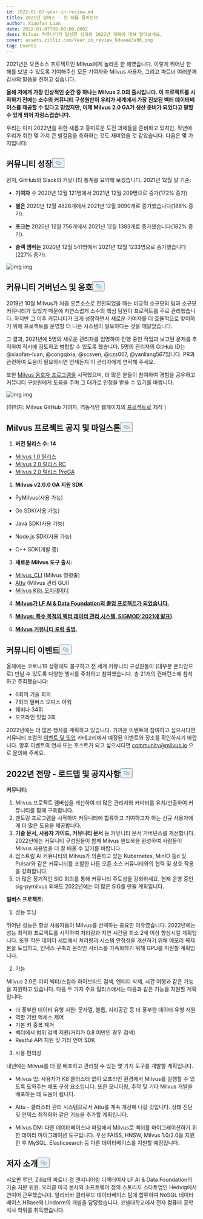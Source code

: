 ```yaml
---
id: 2022-01-07-year-in-review.md
title: 2021년 밀버스 - 한 해를 돌아보며
author: Xiaofan Luan
date: 2022-01-07T00:00:00.000Z
desc: Milvus 커뮤니티가 달성한 성과와 2022년 계획에 대해 알아보세요.
cover: assets.zilliz.com/Year_in_review_6deaee3a96.png
tag: Events
---
```

<p>2021년은 오픈소스 프로젝트인 Milvus에게 놀라운 한 해였습니다. 이렇게 뛰어난 한 해를 보낼 수 있도록 기여해주신 모든 기여자와 Milvus 사용자, 그리고 파트너 여러분께 감사의 말씀을 전하고 싶습니다.</p>
<p><strong>올해 저에게 가장 인상적인 순간 중 하나는 Milvus 2.0의 출시입니다. 이 프로젝트를 시작하기 전에는 소수의 커뮤니티 구성원만이 우리가 세계에서 가장 진보된 벡터 데이터베이스를 제공할 수 있다고 믿었지만, 이제 Milvus 2.0 GA가 생산 준비가 되었다고 말할 수 있게 되어 자랑스럽습니다.</strong></p>
<p>우리는 이미 2022년을 위한 새롭고 흥미로운 도전 과제들을 준비하고 있지만, 작년에 우리가 취한 몇 가지 큰 발걸음을 축하하는 것도 재미있을 것 같았습니다. 다음은 몇 가지입니다:</p>
<h2 id="Community-Growth" class="common-anchor-header">커뮤니티 성장<button data-href="#Community-Growth" class="anchor-icon" translate="no">
      <svg translate="no"
        aria-hidden="true"
        focusable="false"
        height="20"
        version="1.1"
        viewBox="0 0 16 16"
        width="16"
      >
        <path
          fill="#0092E4"
          fill-rule="evenodd"
          d="M4 9h1v1H4c-1.5 0-3-1.69-3-3.5S2.55 3 4 3h4c1.45 0 3 1.69 3 3.5 0 1.41-.91 2.72-2 3.25V8.59c.58-.45 1-1.27 1-2.09C10 5.22 8.98 4 8 4H4c-.98 0-2 1.22-2 2.5S3 9 4 9zm9-3h-1v1h1c1 0 2 1.22 2 2.5S13.98 12 13 12H9c-.98 0-2-1.22-2-2.5 0-.83.42-1.64 1-2.09V6.25c-1.09.53-2 1.84-2 3.25C6 11.31 7.55 13 9 13h4c1.45 0 3-1.69 3-3.5S14.5 6 13 6z"
        ></path>
      </svg>
    </button></h2><p>먼저, GitHub와 Slack의 커뮤니티 통계를 요약해 보겠습니다. 2021년 12월 말 기준:</p>
<ul>
<li><p><strong>기여자</strong> 수 2020년 12월 121명에서 2021년 12월 209명으로 증가(172% 증가)</p></li>
<li><p><strong>별은</strong> 2020년 12월 4828개에서 2021년 12월 9090개로 증가했습니다(188% 증가).</p></li>
<li><p><strong>포크는</strong> 2020년 12월 756개에서 2021년 12월 1383개로 증가했습니다(182% 증가).</p></li>
<li><p><strong>슬랙 멤버는</strong> 2020년 12월 541명에서 2021년 12월 1233명으로 증가했습니다(227% 증가).</p></li>
</ul>
<p>
  
   <span class="img-wrapper"> <img translate="no" src="https://assets.zilliz.com/1_1_e94deb087f.png" alt="img" class="doc-image" id="img" />
   </span> <span class="img-wrapper"> <span>img</span> </span></p>
<h2 id="Community-Governance-and-Advocacy" class="common-anchor-header">커뮤니티 거버넌스 및 옹호<button data-href="#Community-Governance-and-Advocacy" class="anchor-icon" translate="no">
      <svg translate="no"
        aria-hidden="true"
        focusable="false"
        height="20"
        version="1.1"
        viewBox="0 0 16 16"
        width="16"
      >
        <path
          fill="#0092E4"
          fill-rule="evenodd"
          d="M4 9h1v1H4c-1.5 0-3-1.69-3-3.5S2.55 3 4 3h4c1.45 0 3 1.69 3 3.5 0 1.41-.91 2.72-2 3.25V8.59c.58-.45 1-1.27 1-2.09C10 5.22 8.98 4 8 4H4c-.98 0-2 1.22-2 2.5S3 9 4 9zm9-3h-1v1h1c1 0 2 1.22 2 2.5S13.98 12 13 12H9c-.98 0-2-1.22-2-2.5 0-.83.42-1.64 1-2.09V6.25c-1.09.53-2 1.84-2 3.25C6 11.31 7.55 13 9 13h4c1.45 0 3-1.69 3-3.5S14.5 6 13 6z"
        ></path>
      </svg>
    </button></h2><p>2019년 10월 Milvus가 처음 오픈소스로 전환되었을 때는 비교적 소규모의 팀과 소규모 커뮤니티가 있었기 때문에 자연스럽게 소수의 핵심 팀원이 프로젝트를 주로 관리했습니다. 하지만 그 이후 커뮤니티가 크게 성장하면서 새로운 기여자를 더 효율적으로 맞이하기 위해 프로젝트를 운영할 더 나은 시스템이 필요하다는 것을 깨달았습니다.</p>
<p>그 결과, 2021년에 5명의 새로운 관리자를 임명하여 진행 중인 작업과 보고된 문제를 추적하여 적시에 검토하고 병합할 수 있도록 했습니다. 5명의 관리자의 GitHub ID는 @xiaofan-luan, @congqixia, @scsven, @czs007, @yanliang567입니다. PR과 관련하여 도움이 필요하시면 언제든지 이 관리자에게 연락해 주세요.</p>
<p>또한 <a href="https://milvus.io/community/milvus_advocate.md">Milvus 옹호자 프로그램을</a> 시작했으며, 더 많은 분들이 참여하여 경험을 공유하고 커뮤니티 구성원에게 도움을 주며 그 대가로 인정을 받을 수 있기를 바랍니다.</p>
<p>
  
   <span class="img-wrapper"> <img translate="no" src="https://assets.zilliz.com/1_2_835f379fb0.png" alt="img" class="doc-image" id="img" />
   </span> <span class="img-wrapper"> <span>img</span> </span></p>
<p>(이미지: Milvus GitHub 기여자, 역동적인 웹페이지의 <a href="https://github.com/dynamicwebpaige/nanowrimo-2021/blob/main/15_VS_Code_contributors.ipynb">프로젝트로</a> 제작 )</p>
<h2 id="Milvus-Project-Announcements-and-Milestones" class="common-anchor-header">Milvus 프로젝트 공지 및 마일스톤<button data-href="#Milvus-Project-Announcements-and-Milestones" class="anchor-icon" translate="no">
      <svg translate="no"
        aria-hidden="true"
        focusable="false"
        height="20"
        version="1.1"
        viewBox="0 0 16 16"
        width="16"
      >
        <path
          fill="#0092E4"
          fill-rule="evenodd"
          d="M4 9h1v1H4c-1.5 0-3-1.69-3-3.5S2.55 3 4 3h4c1.45 0 3 1.69 3 3.5 0 1.41-.91 2.72-2 3.25V8.59c.58-.45 1-1.27 1-2.09C10 5.22 8.98 4 8 4H4c-.98 0-2 1.22-2 2.5S3 9 4 9zm9-3h-1v1h1c1 0 2 1.22 2 2.5S13.98 12 13 12H9c-.98 0-2-1.22-2-2.5 0-.83.42-1.64 1-2.09V6.25c-1.09.53-2 1.84-2 3.25C6 11.31 7.55 13 9 13h4c1.45 0 3-1.69 3-3.5S14.5 6 13 6z"
        ></path>
      </svg>
    </button></h2><ol>
<li><strong>버전 릴리스 수: 14</strong></li>
</ol>
<ul>
<li><a href="https://milvus.io/blog/Whats-Inside-Milvus-1.0.md">Milvus 1.0 릴리스</a></li>
<li><a href="https://milvus.io/blog/milvus2.0-redefining-vector-database.md">Milvus 2.0 릴리스 RC</a></li>
<li><a href="https://milvus.io/docs/v2.0.x/release_notes.md#v200-PreGA">Milvus 2.0 릴리스 PreGA</a></li>
</ul>
<ol>
<li><strong>Milvus v2.0.0 GA 지원 SDK</strong></li>
</ol>
<ul>
<li><p>PyMilvus(사용 가능)</p></li>
<li><p>Go SDK(사용 가능)</p></li>
<li><p>Java SDK(사용 가능)</p></li>
<li><p>Node.js SDK(사용 가능)</p></li>
<li><p>C++ SDK(개발 중)</p></li>
</ul>
<ol start="3">
<li><strong>새로운 Milvus 도구 출시:</strong></li>
</ol>
<ul>
<li><a href="https://github.com/zilliztech/milvus_cli#community">Milvus_CLI</a> (Milvus 명령줄)</li>
<li><a href="https://github.com/zilliztech/attu">Attu</a> (Milvus 관리 GUI)</li>
<li><a href="https://github.com/milvus-io/milvus-operator">Milvus K8s 오퍼레이터</a></li>
</ul>
<ol start="4">
<li><p><strong><a href="https://lfaidata.foundation/blog/2021/06/23/lf-ai-data-foundation-announces-graduation-of-milvus-project/">Milvus가 LF AI &amp; Data Foundation의 졸업 프로젝트가 되었습니다.</a></strong></p></li>
<li><p><strong><a href="https://www.cs.purdue.edu/homes/csjgwang/pubs/SIGMOD21_Milvus.pdf">Milvus: 특수 목적의 벡터 데이터 관리 시스템, SIGMOD'2021에 발표</a>).</strong></p></li>
<li><p><strong><a href="https://discuss.milvus.io/">Milvus 커뮤니티 포럼 출범.</a></strong></p></li>
</ol>
<h2 id="Community-Events" class="common-anchor-header">커뮤니티 이벤트<button data-href="#Community-Events" class="anchor-icon" translate="no">
      <svg translate="no"
        aria-hidden="true"
        focusable="false"
        height="20"
        version="1.1"
        viewBox="0 0 16 16"
        width="16"
      >
        <path
          fill="#0092E4"
          fill-rule="evenodd"
          d="M4 9h1v1H4c-1.5 0-3-1.69-3-3.5S2.55 3 4 3h4c1.45 0 3 1.69 3 3.5 0 1.41-.91 2.72-2 3.25V8.59c.58-.45 1-1.27 1-2.09C10 5.22 8.98 4 8 4H4c-.98 0-2 1.22-2 2.5S3 9 4 9zm9-3h-1v1h1c1 0 2 1.22 2 2.5S13.98 12 13 12H9c-.98 0-2-1.22-2-2.5 0-.83.42-1.64 1-2.09V6.25c-1.09.53-2 1.84-2 3.25C6 11.31 7.55 13 9 13h4c1.45 0 3-1.69 3-3.5S14.5 6 13 6z"
        ></path>
      </svg>
    </button></h2><p>올해에는 코로나19 상황에도 불구하고 전 세계 커뮤니티 구성원들이 (대부분 온라인으로) 만날 수 있도록 다양한 행사를 주최하고 참여했습니다. 총 21개의 컨퍼런스에 참석하고 주최했습니다:</p>
<ul>
<li>6회의 기술 회의</li>
<li>7회의 밀버스 오피스 아워</li>
<li>웨비나 34회</li>
<li>오프라인 밋업 3회</li>
</ul>
<p>2022년에는 더 많은 행사를 계획하고 있습니다. 가까운 이벤트에 참여하고 싶으시다면 커뮤니티 포럼의 <a href="https://discuss.milvus.io/c/events-and-meetups/13">이벤트 및 밋업</a> 카테고리에서 예정된 이벤트와 장소를 확인하시기 바랍니다. 향후 이벤트의 연사 또는 호스트가 되고 싶으시다면 <a href="mailto:community@milvus.io">community@milvus.io</a> 으로 문의해 주세요.</p>
<h2 id="Looking-Ahead-to-2022--Roadmap--Announcement" class="common-anchor-header">2022년 전망 - 로드맵 및 공지사항<button data-href="#Looking-Ahead-to-2022--Roadmap--Announcement" class="anchor-icon" translate="no">
      <svg translate="no"
        aria-hidden="true"
        focusable="false"
        height="20"
        version="1.1"
        viewBox="0 0 16 16"
        width="16"
      >
        <path
          fill="#0092E4"
          fill-rule="evenodd"
          d="M4 9h1v1H4c-1.5 0-3-1.69-3-3.5S2.55 3 4 3h4c1.45 0 3 1.69 3 3.5 0 1.41-.91 2.72-2 3.25V8.59c.58-.45 1-1.27 1-2.09C10 5.22 8.98 4 8 4H4c-.98 0-2 1.22-2 2.5S3 9 4 9zm9-3h-1v1h1c1 0 2 1.22 2 2.5S13.98 12 13 12H9c-.98 0-2-1.22-2-2.5 0-.83.42-1.64 1-2.09V6.25c-1.09.53-2 1.84-2 3.25C6 11.31 7.55 13 9 13h4c1.45 0 3-1.69 3-3.5S14.5 6 13 6z"
        ></path>
      </svg>
    </button></h2><p><strong>커뮤니티:</strong></p>
<ol>
<li>Milvus 프로젝트 멤버십을 개선하여 더 많은 관리자와 커미터를 유치/선출하여 커뮤니티를 함께 구축합니다.</li>
<li>멘토링 프로그램을 시작하여 커뮤니티에 합류하고 기여하고자 하는 신규 사용자에게 더 많은 도움을 제공합니다.</li>
<li><strong>기술 문서, 사용자 가이드, 커뮤니티 문서</strong> 등 커뮤니티 문서 거버넌스를 개선합니다. 2022년에는 커뮤니티 구성원들이 함께 Milvus 핸드북을 완성하여 사람들이 Milvus 사용법을 더 잘 배울 수 있기를 바랍니다.</li>
<li>업스트림 AI 커뮤니티와 Milvus가 의존하고 있는 Kubernetes, MinIO 등d 및 Pulsar와 같은 커뮤니티를 포함한 다른 오픈 소스 커뮤니티와의 협력 및 상호 작용을 강화합니다.</li>
<li>더 많은 정기적인 SIG 회의를 통해 커뮤니티 주도성을 강화하세요. 현재 운영 중인 sig-pymilvus 외에도 2022년에는 더 많은 SIG를 만들 계획입니다.</li>
</ol>
<p><strong>밀버스 프로젝트:</strong></p>
<ol>
<li>성능 튜닝</li>
</ol>
<p>뛰어난 성능은 항상 사용자들이 Milvus를 선택하는 중요한 이유였습니다. 2022년에는 성능 최적화 프로젝트를 시작하여 처리량과 지연 시간을 최소 2배 이상 향상시킬 계획입니다. 또한 작은 데이터 세트에서 처리량과 시스템 안정성을 개선하기 위해 메모리 복제본을 도입하고, 인덱스 구축과 온라인 서비스를 가속화하기 위해 GPU를 지원할 계획입니다.</p>
<ol start="2">
<li>기능</li>
</ol>
<p>Milvus 2.0은 이미 벡터/스칼라 하이브리드 검색, 엔티티 삭제, 시간 여행과 같은 기능을 지원하고 있습니다. 다음 두 가지 주요 릴리스에서는 다음과 같은 기능을 지원할 계획입니다:</p>
<ul>
<li>더 풍부한 데이터 유형 지원: 문자열, 블롭, 지리공간 등 더 풍부한 데이터 유형 지원</li>
<li>역할 기반 액세스 제어</li>
<li>기본 키 중복 제거</li>
<li>벡터에서 범위 검색 지원(거리가 0.8 미만인 경우 검색)</li>
<li>Restful API 지원 및 기타 언어 SDK</li>
</ul>
<ol start="3">
<li>사용 편의성</li>
</ol>
<p>내년에는 Milvus를 더 잘 배포하고 관리할 수 있는 몇 가지 도구를 개발할 계획입니다.</p>
<ul>
<li><p>Milvus 업:  사용자가 K8 클러스터 없이 오프라인 환경에서 Milvus를 실행할 수 있도록 도와주는 배포 구성 요소입니다. 또한 모니터링, 추적 및 기타 Milvus 개발을 배포하는 데 도움이 됩니다.</p></li>
<li><p>Attu - 클러스터 관리 시스템으로서 Attu를 계속 개선해 나갈 것입니다. 상태 진단 및 인덱스 최적화와 같은 기능을 추가할 계획입니다.</p></li>
<li><p>Milvus DM: 다른 데이터베이스나 파일에서 Milvus로 벡터를 마이그레이션하기 위한 데이터 마이그레이션 도구입니다. 우선 FAISS, HNSW, Milvus 1.0/2.0을 지원한 후 MySQL, Elasticsearch 등 다른 데이터베이스를 지원할 예정입니다.</p></li>
</ul>
<h2 id="About-the-author" class="common-anchor-header">저자 소개<button data-href="#About-the-author" class="anchor-icon" translate="no">
      <svg translate="no"
        aria-hidden="true"
        focusable="false"
        height="20"
        version="1.1"
        viewBox="0 0 16 16"
        width="16"
      >
        <path
          fill="#0092E4"
          fill-rule="evenodd"
          d="M4 9h1v1H4c-1.5 0-3-1.69-3-3.5S2.55 3 4 3h4c1.45 0 3 1.69 3 3.5 0 1.41-.91 2.72-2 3.25V8.59c.58-.45 1-1.27 1-2.09C10 5.22 8.98 4 8 4H4c-.98 0-2 1.22-2 2.5S3 9 4 9zm9-3h-1v1h1c1 0 2 1.22 2 2.5S13.98 12 13 12H9c-.98 0-2-1.22-2-2.5 0-.83.42-1.64 1-2.09V6.25c-1.09.53-2 1.84-2 3.25C6 11.31 7.55 13 9 13h4c1.45 0 3-1.69 3-3.5S14.5 6 13 6z"
        ></path>
      </svg>
    </button></h2><p>샤오판 루안, Zilliz의 파트너 겸 엔지니어링 디렉터이자 LF AI &amp; Data Foundation의 기술 자문 위원. 오라클 미국 본사와 소프트웨어 정의 스토리지 스타트업인 Hedvig에서 연이어 근무했습니다. 알리바바 클라우드 데이터베이스 팀에 합류하여 NoSQL 데이터베이스 HBase와 Lindorm의 개발을 담당했습니다. 코넬대학교에서 전자 컴퓨터 공학 석사 학위를 취득했습니다.</p>
